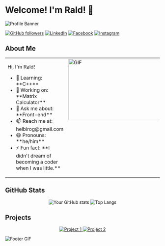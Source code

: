 # Welcome! I'm Rald! 👋

![Profile Banner](https://media.giphy.com/media/x00bD8blTGIPwGOCuV/giphy.gif)

[![GitHub followers](https://img.shields.io/github/followers/potakaaa?label=Follow&style=social)](https://github.com/potakaaa)
[![LinkedIn](https://img.shields.io/badge/-LinkedIn-0A66C2?style=flat-square&logo=Linkedin&logoColor=white&link=https://www.linkedin.com/in/gerald-helbiro-jr-83880a212)](https://www.linkedin.com/in/gerald-helbiro-jr-83880a212)
[![Facebook](https://img.shields.io/badge/Facebook-1877F2?style=flat-square&logo=facebook&logoColor=white&link=https://facebook.com/grldjr)](https://facebook.com/grldjr)
[![Instagram](https://img.shields.io/badge/Instagram-E4405F?style=flat-square&logo=instagram&logoColor=white&link=https://instagram.com/jr.raldyyy)](https://www.instagram.com/jr.raldyyy)

## About Me

<table>
  <tr>
    <td valign="top">
      <p>Hi, I'm Rald!</p>
      <ul>
        <li>🌱 Learning: **C++**</li>
        <li>🔭 Working on: **Matrix Calculator**</li>
        <li>💬 Ask me about: **Front-end**</li>
        <li>📫 Reach me at: helbirog@gmail.com</li>
        <li>😄 Pronouns: **he/him**</li>
        <li>⚡ Fun fact: **I didn't dream of becoming a coder when I was little.**</li>
      </ul>
    </td>
    <td valign="top">
      <img src="https://media.giphy.com/media/bGgsc5mWoryfgKBx1u/giphy.gif" alt="GIF" width="300" height="200">
    </td>
  </tr>
</table>

## GitHub Stats

<div align="center">
  <img src="https://github-readme-stats.vercel.app/api?username=potakaaa&show_icons=true&theme=tokyonight" alt="Your GitHub stats">
  <img src="https://github-readme-stats.vercel.app/api/top-langs/?username=potakaaa&layout=compact&theme=tokyonight" alt="Top Langs">
</div>

## Projects

<div align="center">
  <a href="https://github.com/potakaaa/matrix-calculator">
    <img src="https://github-readme-stats.vercel.app/api/pin/?username=potakaaa&repo=project1&theme=tokyonight" alt="Project 1">
  </a>
  <a href="https://github.com/potakaaa/random_number_guesser">
    <img src="https://github-readme-stats.vercel.app/api/pin/?username=potakaaa&repo=project2&theme=tokyonight" alt="Project 2">
  </a>
</div>

![Footer GIF](https://media.giphy.com/media/hQ0GvkpZwYcgM/giphy.gif)
